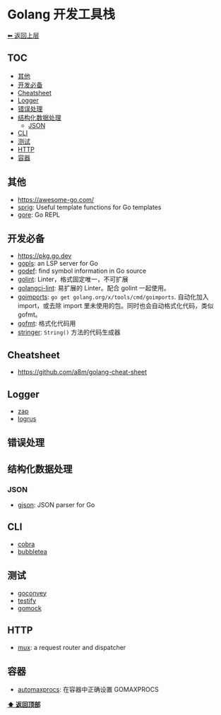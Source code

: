 <a name="top"></a>
# Golang 开发工具栈

[⬅︎ 返回上层](../#go)

## TOC

<!-- MarkdownTOC GFM -->

- [其他](#其他)
- [开发必备](#开发必备)
- [Cheatsheet](#cheatsheet)
- [Logger](#logger)
- [错误处理](#错误处理)
- [结构化数据处理](#结构化数据处理)
    - [JSON](#json)
- [CLI](#cli)
- [测试](#测试)
- [HTTP](#http)
- [容器](#容器)

<!-- /MarkdownTOC -->

## 其他

- https://awesome-go.com/
- [sprig](https://github.com/Masterminds/sprig): Useful template functions for Go templates
- [gore](https://github.com/motemen/gore): Go REPL


## 开发必备

- https://pkg.go.dev
- [gopls](https://github.com/golang/tools/tree/master/gopls): an LSP server for Go
- [godef](https://github.com/rogpeppe/godef): find symbol information in Go source
- [golint](https://github.com/golang/lint): Linter，格式固定唯一，不可扩展
- [golangci-lint](https://golangci-lint.run/): 易扩展的 Linter。配合 golint 一起使用。
- [goimports](https://godoc.org/golang.org/x/tools/cmd/goimports): `go get golang.org/x/tools/cmd/goimports`. 自动化加入 import，或去除 import 里未使用的包。同时也会自动格式化代码，类似 gofmt。
- [gofmt](https://golang.org/cmd/gofmt/): 格式化代码用
- [stringer](https://pkg.go.dev/golang.org/x/tools/cmd/stringer): `String()` 方法的代码生成器

## Cheatsheet

- https://github.com/a8m/golang-cheat-sheet

## Logger

- [zap](https://github.com/uber-go/zap)
- [logrus](https://github.com/sirupsen/logrus)

## 错误处理

## 结构化数据处理

### JSON

- [gjson](https://github.com/tidwall/gjson): JSON parser for Go

## CLI

- [cobra](https://github.com/spf13/cobra)
- [bubbletea](https://github.com/charmbracelet/bubbletea)

## 测试

- [goconvey](https://github.com/smartystreets/goconvey)
- [testify](https://github.com/stretchr/testify)
- [gomock](https://github.com/golang/mock/)

## HTTP

- [mux](https://github.com/gorilla/mux): a request router and dispatcher

## 容器

- [automaxprocs](https://github.com/uber-go/automaxprocs): 在容器中正确设置 GOMAXPROCS

**[⬆ 返回顶部](#top)**
